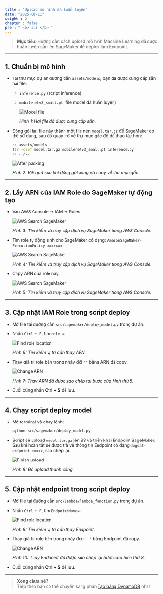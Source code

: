 ```yaml
---
title : "Upload mô hình đã huấn luyện"
date: "2025-08-11"
weight : 2
chapter : false
pre : " <b> 3.2 </b> "
---
```


> **Mục tiêu**: Hướng dẫn cách upload mô hình Machine Learning đã được huấn luyện sẵn lên SageMaker để deploy làm Endpoint.

---

## 1. Chuẩn bị mô hình 

- Tại thư mục dự án đường dẫn `assets/models`, bạn đã được cung cấp sẵn hai file:  
  - `inference.py` (script inference)  
  - `mobilenetv3_small.pt` (file model đã huấn luyện)  

    ![Model file](/Workshop/images/3.quick-create-sagemaker-AI/3.2.upload-trained-model/upload-trained-model-1.png)  

    *Hình 1: Hai file đã được cung cấp sẵn.*

- Đóng gói hai file này thành một file nén `model.tar.gz` để SageMaker có thể sử dụng, sau đó quay trở về thư mục gốc để dễ thao tác hơn:
  ```bash
  cd assets/models 
  tar -czvf model.tar.gz mobilenetv3_small.pt inference.py
  cd ../..
  ```

  ![After packing](/Workshop/images/3.quick-create-sagemaker-AI/3.2.upload-trained-model/upload-trained-model-2.png)  

    *Hình 2: Kết quả sau khi đóng gói xong và quay về thư mục gốc.*

---

## 2. Lấy ARN của IAM Role do SageMaker tự động tạo

- Vào AWS Console → IAM → Roles.  

  ![AWS Search SageMaker](/Workshop/images/3.quick-create-sagemaker-AI/3.2.upload-trained-model/upload-trained-model-3.png)  

  *Hình 3: Tìm kiếm và truy cập dịch vụ SageMaker trong AWS Console.*

- Tìm role tự động sinh cho SageMaker có dạng: `AmazonSageMaker-ExecutionPolicy-xxxxxxx`.  

  ![AWS Search SageMaker](/Workshop/images/3.quick-create-sagemaker-AI/3.2.upload-trained-model/upload-trained-model-4.png)  

  *Hình 4: Tìm kiếm và truy cập dịch vụ SageMaker trong AWS Console.*

- Copy ARN của role này.

  ![AWS Search SageMaker](/Workshop/images/3.quick-create-sagemaker-AI/3.2.upload-trained-model/upload-trained-model-5.png)  

  *Hình 5: Tìm kiếm và truy cập dịch vụ SageMaker trong AWS Console.*

---

## 3. Cập nhật IAM Role trong script deploy

- Mở file tại đường dẫn `src/sagemaker/deploy_model.py` trong dự án.  
- Nhấn `Ctrl + F`, tìm `role =`.  

  ![Find role location](/Workshop/images/3.quick-create-sagemaker-AI/3.2.upload-trained-model/upload-trained-model-6.png)  

  *Hình 6: Tìm kiếm vị trí cần thay ARN.*

- Thay giá trị role bên trong nháy đôi `""` bằng ARN đã copy.

  ![Change ARN](/Workshop/images/3.quick-create-sagemaker-AI/3.2.upload-trained-model/upload-trained-model-7.png)  

  *Hình 7: Thay ARN đã được sao chép tại bước của hình thứ 5.*

- Cuối cùng nhấn **Ctrl + S** để lưu.

---

## 4. Chạy script deploy model

- Mở terminal và chạy lệnh:

  ```python
  python src/sagemaker/deploy_model.py
  ```

- Script sẽ upload `model.tar.gz` lên S3 và triển khai Endpoint SageMaker. Sau khi hoàn tất sẽ được trả về thông tin Endpoint có dạng `dogcat-endpoint-xxxxx`, sao chép lại.

  ![Finish upload](/Workshop/images/3.quick-create-sagemaker-AI/3.2.upload-trained-model/upload-trained-model-8.png)  

    *Hình 8: Đã upload thành công.*

---

## 5. Cập nhật endpoint trong script deploy

- Mở file tại đường dẫn `src/lambda/lambda_function.py` trong dự án.  
- Nhấn `Ctrl + F`, tìm `EndpointName=`.  

  ![Find role location](/Workshop/images/3.quick-create-sagemaker-AI/3.2.upload-trained-model/upload-trained-model-9.png)  

  *Hình 9: Tìm kiếm vị trí cần thay Endpoint.*

- Thay giá trị role bên trong nháy đơn `' '` bằng Endpoint đã copy.

  ![Change ARN](/Workshop/images/3.quick-create-sagemaker-AI/3.2.upload-trained-model/upload-trained-model-10.png)  

  *Hình 10: Thay Endpoint đã được sao chép tại bước của hình thứ 8.*

- Cuối cùng nhấn **Ctrl + S** để lưu.

---

> **Xong chưa nè?**  
> Tiếp theo bạn có thể chuyển sang phần [Tạo bảng DynamoDB](/4-create-dynamoDB/) nha!